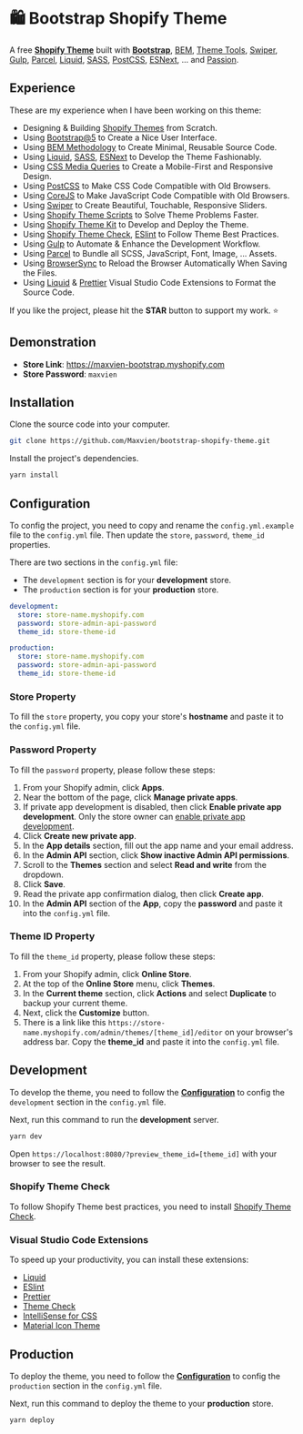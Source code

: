 # 🛍 Bootstrap Shopify Theme

A free [**Shopify Theme**](https://github.com/maxvien/bootstrap-shopify-theme) built with [**Bootstrap**](https://getbootstrap.com/), [BEM](http://getbem.com/), [Theme Tools](https://shopify.dev/tools/themes), [Swiper](https://swiperjs.com/), [Gulp](https://gulpjs.com/), [Parcel](https://parceljs.org/), [Liquid](https://shopify.github.io/liquid/), [SASS](https://sass-lang.com/), [PostCSS](https://postcss.org/), [ESNext](https://en.wikipedia.org/wiki/ECMAScript#ES.Next), ... and [Passion](https://www.urbandictionary.com/define.php?term=Passion).

## Experience

These are my experience when I have been working on this theme:

- Designing & Building [Shopify Themes](https://github.com/maxvien/bootstrap-shopify-theme) from Scratch.
- Using [Bootstrap@5](https://getbootstrap.com/) to Create a Nice User Interface.
- Using [BEM Methodology](http://getbem.com/) to Create Minimal, Reusable Source Code.
- Using [Liquid](https://shopify.github.io/liquid/), [SASS](https://sass-lang.com/), [ESNext](https://en.wikipedia.org/wiki/ECMAScript#ES.Next) to Develop the Theme Fashionably.
- Using [CSS Media Queries](https://www.w3schools.com/css/css_rwd_mediaqueries.asp) to Create a Mobile-First and Responsive Design.
- Using [PostCSS](https://postcss.org/) to Make CSS Code Compatible with Old Browsers.
- Using [CoreJS](https://github.com/zloirock/core-js) to Make JavaScript Code Compatible with Old Browsers.
- Using [Swiper](https://swiperjs.com/) to Create Beautiful, Touchable, Responsive Sliders.
- Using [Shopify Theme Scripts](https://github.com/Shopify/theme-scripts) to Solve Theme Problems Faster.
- Using [Shopify Theme Kit](https://github.com/Shopify/themekit) to Develop and Deploy the Theme.
- Using [Shopify Theme Check](https://github.com/Shopify/theme-check), [ESlint](https://eslint.org/) to Follow Theme Best Practices.
- Using [Gulp](https://gulpjs.com/) to Automate & Enhance the Development Workflow.
- Using [Parcel](https://parceljs.org/) to Bundle all SCSS, JavaScript, Font, Image, ... Assets.
- Using [BrowserSync](https://github.com/Browsersync/browser-sync) to Reload the Browser Automatically When Saving the Files.
- Using [Liquid](https://marketplace.visualstudio.com/items?itemName=sissel.shopify-liquid) & [Prettier](https://marketplace.visualstudio.com/items?itemName=esbenp.prettier-vscode) Visual Studio Code Extensions to Format the Source Code.

If you like the project, please hit the **STAR** button to support my work. ⭐️

## Demonstration

- **Store Link**: https://maxvien-bootstrap.myshopify.com
- **Store Password**: `maxvien`

## Installation

Clone the source code into your computer.

```bash
git clone https://github.com/Maxvien/bootstrap-shopify-theme.git
```

Install the project's dependencies.

```bash
yarn install
```

## Configuration

To config the project, you need to copy and rename the `config.yml.example` file to the `config.yml` file. Then update the `store`, `password`, `theme_id` properties.

There are two sections in the `config.yml` file:

- The `development` section is for your **development** store.
- The `production` section is for your **production** store.

```yml
development:
  store: store-name.myshopify.com
  password: store-admin-api-password
  theme_id: store-theme-id

production:
  store: store-name.myshopify.com
  password: store-admin-api-password
  theme_id: store-theme-id
```

### Store Property

To fill the `store` property, you copy your store's **hostname** and paste it to the `config.yml` file.

### Password Property

To fill the `password` property, please follow these steps:

1. From your Shopify admin, click **Apps**.
2. Near the bottom of the page, click **Manage private apps**.
3. If private app development is disabled, then click **Enable private app development**. Only the store owner can [enable private app development](https://help.shopify.com/en/manual/apps/private-apps?#enable-private-app-development-from-the-shopify-admin).
4. Click **Create new private app**.
5. In the **App details** section, fill out the app name and your email address.
6. In the **Admin API** section, click **Show inactive Admin API permissions**.
7. Scroll to the **Themes** section and select **Read and write** from the dropdown.
8. Click **Save**.
9. Read the private app confirmation dialog, then click **Create app**.
10. In the **Admin API** section of the **App**, copy the **password** and paste it into the `config.yml` file.

### Theme ID Property

To fill the `theme_id` property, please follow these steps:

1. From your Shopify admin, click **Online Store**.
2. At the top of the **Online Store** menu, click **Themes**.
3. In the **Current theme** section, click **Actions** and select **Duplicate** to backup your current theme.
4. Next, click the **Customize** button.
5. There is a link like this `https://store-name.myshopify.com/admin/themes/[theme_id]/editor` on your browser's address bar. Copy the **theme_id** and paste it into the `config.yml` file.

## Development

To develop the theme, you need to follow the [**Configuration**](#configuration) to config the `development` section in the `config.yml` file.

Next, run this command to run the **development** server.

```bash
yarn dev
```

Open `https://localhost:8080/?preview_theme_id=[theme_id]` with your browser to see the result.

### Shopify Theme Check

To follow Shopify Theme best practices, you need to install [Shopify Theme Check](https://github.com/Shopify/theme-check#installation).

### Visual Studio Code Extensions

To speed up your productivity, you can install these extensions:

- [Liquid](https://marketplace.visualstudio.com/items?itemName=sissel.shopify-liquid)
- [ESlint](https://marketplace.visualstudio.com/items?itemName=dbaeumer.vscode-eslint)
- [Prettier](https://marketplace.visualstudio.com/items?itemName=esbenp.prettier-vscode)
- [Theme Check](https://marketplace.visualstudio.com/items?itemName=Shopify.theme-check-vscode)
- [IntelliSense for CSS](https://marketplace.visualstudio.com/items?itemName=Zignd.html-css-class-completion)
- [Material Icon Theme](https://marketplace.visualstudio.com/items?itemName=PKief.material-icon-theme)

## Production

To deploy the theme, you need to follow the [**Configuration**](#configuration) to config the `production` section in the `config.yml` file.

Next, run this command to deploy the theme to your **production** store.

```bash
yarn deploy
```
